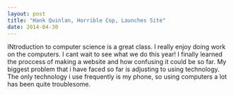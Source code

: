 ```yaml
---
layout: post
title: "Hank Quinlan, Horrible Cop, Launches Site"
date: 2014-04-30
---
```


INtroduction to computer science is a great class. I really enjoy doing work on the computers. I cant wait to see what we do this year! I finally learned the proccess of making a website and how confusing it could be so far. My biggest problem that i have faced so far is adjusting to using technology. The only technology i use frequently is my phone, so using computers a lot has been quite troublesome.

